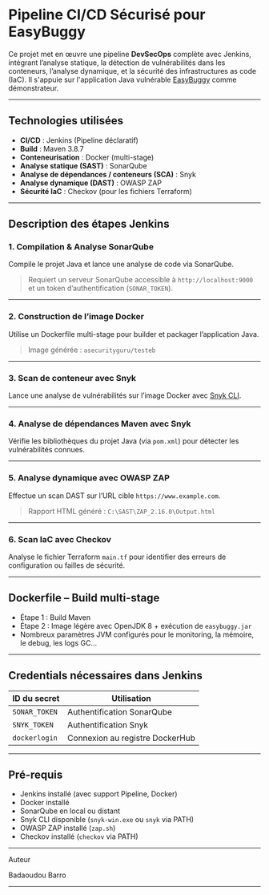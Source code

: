 # Pipeline CI/CD Sécurisé pour EasyBuggy

Ce projet met en œuvre une pipeline **DevSecOps** complète avec Jenkins, intégrant l’analyse statique, la détection de vulnérabilités dans les conteneurs, l’analyse dynamique, et la sécurité des infrastructures as code (IaC). Il s'appuie sur l'application Java vulnérable [EasyBuggy](https://github.com/kazuki43zoo/buggyapp) comme démonstrateur.

---

## Technologies utilisées

- **CI/CD** : Jenkins (Pipeline déclaratif)
- **Build** : Maven 3.8.7
- **Conteneurisation** : Docker (multi-stage)
- **Analyse statique (SAST)** : SonarQube
- **Analyse de dépendances / conteneurs (SCA)** : Snyk
- **Analyse dynamique (DAST)** : OWASP ZAP
- **Sécurité IaC** : Checkov (pour les fichiers Terraform)

---

## Description des étapes Jenkins

### 1. Compilation & Analyse SonarQube
Compile le projet Java et lance une analyse de code via SonarQube.  
> Requiert un serveur SonarQube accessible à `http://localhost:9000` et un token d’authentification (`SONAR_TOKEN`).

---

### 2. Construction de l’image Docker
Utilise un Dockerfile multi-stage pour builder et packager l’application Java.  
> Image générée : `asecurityguru/testeb`

---

### 3. Scan de conteneur avec Snyk
Lance une analyse de vulnérabilités sur l’image Docker avec [Snyk CLI](https://snyk.io/).

---

### 4. Analyse de dépendances Maven avec Snyk
Vérifie les bibliothèques du projet Java (via `pom.xml`) pour détecter les vulnérabilités connues.

---

### 5. Analyse dynamique avec OWASP ZAP
Effectue un scan DAST sur l’URL cible `https://www.example.com`.  
> Rapport HTML généré : `C:\SAST\ZAP_2.16.0\Output.html`

---

### 6. Scan IaC avec Checkov
Analyse le fichier Terraform `main.tf` pour identifier des erreurs de configuration ou failles de sécurité.

---

## Dockerfile – Build multi-stage

- Étape 1 : Build Maven
- Étape 2 : Image légère avec OpenJDK 8 + exécution de `easybuggy.jar`
- Nombreux paramètres JVM configurés pour le monitoring, la mémoire, le debug, les logs GC...

---

## Credentials nécessaires dans Jenkins

| ID du secret     | Utilisation                          |
|------------------|---------------------------------------|
| `SONAR_TOKEN`    | Authentification SonarQube            |
| `SNYK_TOKEN`     | Authentification Snyk                 |
| `dockerlogin`    | Connexion au registre DockerHub       |

---

## Pré-requis

- Jenkins installé (avec support Pipeline, Docker)
- Docker installé
- SonarQube en local ou distant
- Snyk CLI disponible (`snyk-win.exe` ou `snyk` via PATH)
- OWASP ZAP installé (`zap.sh`)
- Checkov installé (`checkov` via PATH)

---

Auteur

Badaoudou Barro

---
